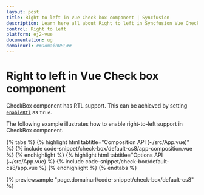 ```yaml
---
layout: post
title: Right to left in Vue Check box component | Syncfusion
description: Learn here all about Right to left in Syncfusion Vue Check box component of Syncfusion Essential JS 2 and more.
control: Right to left 
platform: ej2-vue
documentation: ug
domainurl: ##DomainURL##
---
```


# Right to left in Vue Check box component

CheckBox component has RTL support. This can be achieved by setting [`enableRtl`](https://ej2.syncfusion.com/vue/documentation/api/check-box/#enablertl) as `true`.

The following example illustrates how to enable right-to-left support in CheckBox component.

{% tabs %}
{% highlight html tabtitle="Composition API (~/src/App.vue)" %}
{% include code-snippet/check-box/default-cs8/app-composition.vue %}
{% endhighlight %}
{% highlight html tabtitle="Options API (~/src/App.vue) %}
{% include code-snippet/check-box/default-cs8/app.vue %}
{% endhighlight %}
{% endtabs %}
        
{% previewsample "page.domainurl/code-snippet/check-box/default-cs8" %}